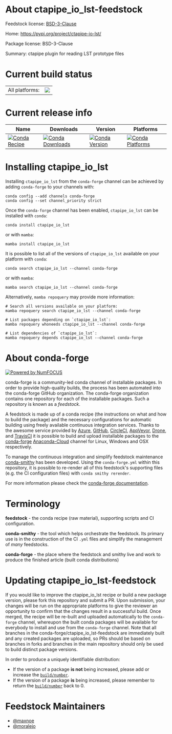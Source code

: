 About ctapipe_io_lst-feedstock
==============================

Feedstock license: [BSD-3-Clause](https://github.com/conda-forge/ctapipe_io_lst-feedstock/blob/main/LICENSE.txt)

Home: https://pypi.org/project/ctapipe-io-lst/

Package license: BSD-3-Clause

Summary: ctapipe plugin for reading LST prototype files

Current build status
====================


<table><tr><td>All platforms:</td>
    <td>
      <a href="https://dev.azure.com/conda-forge/feedstock-builds/_build/latest?definitionId=18367&branchName=main">
        <img src="https://dev.azure.com/conda-forge/feedstock-builds/_apis/build/status/ctapipe_io_lst-feedstock?branchName=main">
      </a>
    </td>
  </tr>
</table>

Current release info
====================

| Name | Downloads | Version | Platforms |
| --- | --- | --- | --- |
| [![Conda Recipe](https://img.shields.io/badge/recipe-ctapipe_io_lst-green.svg)](https://anaconda.org/conda-forge/ctapipe_io_lst) | [![Conda Downloads](https://img.shields.io/conda/dn/conda-forge/ctapipe_io_lst.svg)](https://anaconda.org/conda-forge/ctapipe_io_lst) | [![Conda Version](https://img.shields.io/conda/vn/conda-forge/ctapipe_io_lst.svg)](https://anaconda.org/conda-forge/ctapipe_io_lst) | [![Conda Platforms](https://img.shields.io/conda/pn/conda-forge/ctapipe_io_lst.svg)](https://anaconda.org/conda-forge/ctapipe_io_lst) |

Installing ctapipe_io_lst
=========================

Installing `ctapipe_io_lst` from the `conda-forge` channel can be achieved by adding `conda-forge` to your channels with:

```
conda config --add channels conda-forge
conda config --set channel_priority strict
```

Once the `conda-forge` channel has been enabled, `ctapipe_io_lst` can be installed with `conda`:

```
conda install ctapipe_io_lst
```

or with `mamba`:

```
mamba install ctapipe_io_lst
```

It is possible to list all of the versions of `ctapipe_io_lst` available on your platform with `conda`:

```
conda search ctapipe_io_lst --channel conda-forge
```

or with `mamba`:

```
mamba search ctapipe_io_lst --channel conda-forge
```

Alternatively, `mamba repoquery` may provide more information:

```
# Search all versions available on your platform:
mamba repoquery search ctapipe_io_lst --channel conda-forge

# List packages depending on `ctapipe_io_lst`:
mamba repoquery whoneeds ctapipe_io_lst --channel conda-forge

# List dependencies of `ctapipe_io_lst`:
mamba repoquery depends ctapipe_io_lst --channel conda-forge
```


About conda-forge
=================

[![Powered by
NumFOCUS](https://img.shields.io/badge/powered%20by-NumFOCUS-orange.svg?style=flat&colorA=E1523D&colorB=007D8A)](https://numfocus.org)

conda-forge is a community-led conda channel of installable packages.
In order to provide high-quality builds, the process has been automated into the
conda-forge GitHub organization. The conda-forge organization contains one repository
for each of the installable packages. Such a repository is known as a *feedstock*.

A feedstock is made up of a conda recipe (the instructions on what and how to build
the package) and the necessary configurations for automatic building using freely
available continuous integration services. Thanks to the awesome service provided by
[Azure](https://azure.microsoft.com/en-us/services/devops/), [GitHub](https://github.com/),
[CircleCI](https://circleci.com/), [AppVeyor](https://www.appveyor.com/),
[Drone](https://cloud.drone.io/welcome), and [TravisCI](https://travis-ci.com/)
it is possible to build and upload installable packages to the
[conda-forge](https://anaconda.org/conda-forge) [Anaconda-Cloud](https://anaconda.org/)
channel for Linux, Windows and OSX respectively.

To manage the continuous integration and simplify feedstock maintenance
[conda-smithy](https://github.com/conda-forge/conda-smithy) has been developed.
Using the ``conda-forge.yml`` within this repository, it is possible to re-render all of
this feedstock's supporting files (e.g. the CI configuration files) with ``conda smithy rerender``.

For more information please check the [conda-forge documentation](https://conda-forge.org/docs/).

Terminology
===========

**feedstock** - the conda recipe (raw material), supporting scripts and CI configuration.

**conda-smithy** - the tool which helps orchestrate the feedstock.
                   Its primary use is in the construction of the CI ``.yml`` files
                   and simplify the management of *many* feedstocks.

**conda-forge** - the place where the feedstock and smithy live and work to
                  produce the finished article (built conda distributions)


Updating ctapipe_io_lst-feedstock
=================================

If you would like to improve the ctapipe_io_lst recipe or build a new
package version, please fork this repository and submit a PR. Upon submission,
your changes will be run on the appropriate platforms to give the reviewer an
opportunity to confirm that the changes result in a successful build. Once
merged, the recipe will be re-built and uploaded automatically to the
`conda-forge` channel, whereupon the built conda packages will be available for
everybody to install and use from the `conda-forge` channel.
Note that all branches in the conda-forge/ctapipe_io_lst-feedstock are
immediately built and any created packages are uploaded, so PRs should be based
on branches in forks and branches in the main repository should only be used to
build distinct package versions.

In order to produce a uniquely identifiable distribution:
 * If the version of a package **is not** being increased, please add or increase
   the [``build/number``](https://docs.conda.io/projects/conda-build/en/latest/resources/define-metadata.html#build-number-and-string).
 * If the version of a package **is** being increased, please remember to return
   the [``build/number``](https://docs.conda.io/projects/conda-build/en/latest/resources/define-metadata.html#build-number-and-string)
   back to 0.

Feedstock Maintainers
=====================

* [@maxnoe](https://github.com/maxnoe/)
* [@moralejo](https://github.com/moralejo/)

